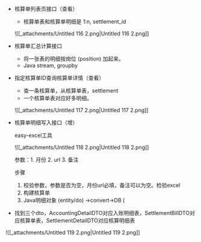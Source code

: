 - 核算单列表页接口（查看）
    
    - 核算单表和核算单明细是 1:n, settlement_id
    
    ![[_attachments/Untitled 116 2.png|Untitled 116 2.png]]
    
- 核算单汇总计算接口
    - 将一张表的明细按岗位 (position) 加起来。
    - Java stream, groupby
- 指定核算单ID查询核算单详情（查看）
    
    - 查一条核算单，从核算单表，settlement
    - 一个核算单表对应好多明细。
    
    ![[_attachments/Untitled 117 2.png|Untitled 117 2.png]]
    
- 核算单明细写入接口（增）
    
    easy-excel工具
    
    ![[_attachments/Untitled 118 2.png|Untitled 118 2.png]]
    
    参数：1. 月份 2. url 3. 备注
    
    步骤
    
    1. 校验参数，参数是否为空，月份url必填，备注可以为空。检验excel
    2. 构建核算单
    3. Java明细对象 (entity/do) →convert→DB (
- 找到三个dto，AccountingDetailDTO对应入账明细表，SettlementBillDTO对应核算单表，SettlementDetailDTO对应核算明细表

![[_attachments/Untitled 119 2.png|Untitled 119 2.png]]